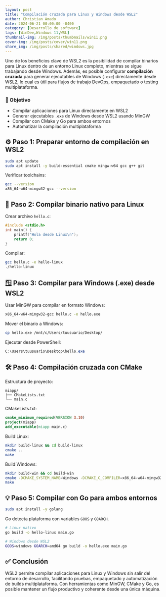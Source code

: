 ```yaml
---
layout: post
title: "Compilación cruzada para Linux y Windows desde WSL2"
author: Christian Amado
date: 2024-06-21 00:00:00 -0400
category: [Desarrollo de software]
tags: [WinDev,Windows 11,WSL]
thumbnail-img: /img/posts/thumbnails/win11.png
cover-img: /img/posts/cover/win11.png
share_img: /img/posts/shared/windows.jpg
---
```


Uno de los beneficios clave de WSL2 es la posibilidad de compilar binarios para Linux dentro de un entorno Linux completo, mientras se sigue trabajando desde Windows. Además, es posible configurar **compilación cruzada** para generar ejecutables de Windows (`.exe`) directamente desde WSL2, lo cual es útil para flujos de trabajo DevOps, empaquetado o testing multiplataforma.

<!--more-->

### 🎯 Objetivo

- Compilar aplicaciones para Linux directamente en WSL2
- Generar ejecutables `.exe` de Windows desde WSL2 usando MinGW
- Compilar con CMake y Go para ambos entornos
- Automatizar la compilación multiplataforma

## ⚙️ Paso 1: Preparar entorno de compilación en WSL2

```bash
sudo apt update
sudo apt install -y build-essential cmake mingw-w64 gcc g++ git
```

Verificar toolchains:

```bash
gcc --version
x86_64-w64-mingw32-gcc --version
```

## 🧪 Paso 2: Compilar binario nativo para Linux

Crear archivo `hello.c`:

```c
#include <stdio.h>
int main() {
    printf("Hola desde Linux\n");
    return 0;
}
```

Compilar:

```bash
gcc hello.c -o hello-linux
./hello-linux
```

## 🪟 Paso 3: Compilar para Windows (.exe) desde WSL2

Usar MinGW para compilar en formato Windows:

```bash
x86_64-w64-mingw32-gcc hello.c -o hello.exe
```

Mover el binario a Windows:

```bash
cp hello.exe /mnt/c/Users/tuusuario/Desktop/
```

Ejecutar desde PowerShell:

```powershell
C:\Users\tuusuario\Desktop\hello.exe
```

## 🛠️ Paso 4: Compilación cruzada con CMake

Estructura de proyecto:

```
miapp/
├── CMakeLists.txt
└── main.c
```

CMakeLists.txt:

```cmake
cmake_minimum_required(VERSION 3.10)
project(miapp)
add_executable(miapp main.c)
```

Build Linux:

```bash
mkdir build-linux && cd build-linux
cmake ..
make
```

Build Windows:

```bash
mkdir build-win && cd build-win
cmake -DCMAKE_SYSTEM_NAME=Windows -DCMAKE_C_COMPILER=x86_64-w64-mingw32-gcc ..
make
```

## 💡 Paso 5: Compilar con Go para ambos entornos

```bash
sudo apt install -y golang
```

Go detecta plataforma con variables `GOOS` y `GOARCH`.

```bash
# Linux nativo
go build -o hello-linux main.go

# Windows desde WSL2
GOOS=windows GOARCH=amd64 go build -o hello.exe main.go
```

## ✅ Conclusión

WSL2 permite compilar aplicaciones para Linux y Windows sin salir del entorno de desarrollo, facilitando pruebas, empaquetado y automatización de builds multiplataforma. Con herramientas como MinGW, CMake y Go, es posible mantener un flujo productivo y coherente desde una única máquina.